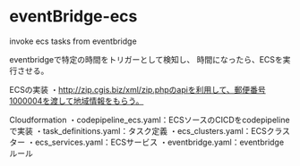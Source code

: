 # eventBridge-ecs
invoke ecs tasks from eventbridge

eventbridgeで特定の時間をトリガーとして検知し、
時間になったら、ECSを実行させる。

ECSの実装
・http://zip.cgis.biz/xml/zip.phpのapiを利用して、郵便番号1000004を渡して地域情報をもらう。

Cloudformation
・codepipeline_ecs.yaml：ECSソースのCICDをcodepipelineで実装
・task_definitions.yaml：タスク定義
・ecs_clusters.yaml：ECSクラスター
・ecs_services.yaml：ECSサービス
・eventbridge.yaml：eventbridgeルール
